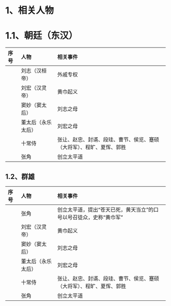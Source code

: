 # 1、相关人物

# 1.1、朝廷（东汉）

|  序号  | 人物          |  相关事件                                          |
|:-----|:------------|:-----------------------------------------------|
|      | 刘志（汉桓帝）     |  外戚专权                                          |
|      | 刘宏（汉灵帝）     | 黄巾起义                                           |
|      | 窦妙（窦太后）     | 刘志之母                                           |
|      | 董太后（永乐太后）   | 刘宏之母                                           |
|      | 十常侍         | 张让、赵忠、封谞、段珪、曹节、侯览、蹇硕（大将军）、程旷、夏恽、郭胜             |
|      | 张角          | 创立太平道                                          |  

## 1.2、群雄

|   序号   |  人物           |   相关事件                                           |
|:-------|:--------------|:-------------------------------------------------|
|        |  张角           | 创立太平道，提出“苍天已死，黄天当立”的口号以号召徒众，史称“黄巾军”<br>          |
|        |  刘宏（汉灵帝）      |  黄巾起义                                            |
|        |  窦妙（窦太后）      |  刘志之母                                            |
|        |  董太后（永乐太后）    |  刘宏之母                                            |
|        |  十常侍          |  张让、赵忠、封谞、段珪、曹节、侯览、蹇硕（大将军）、程旷、夏恽、郭胜              |
|        |  张角           |  创立太平道                                           |  